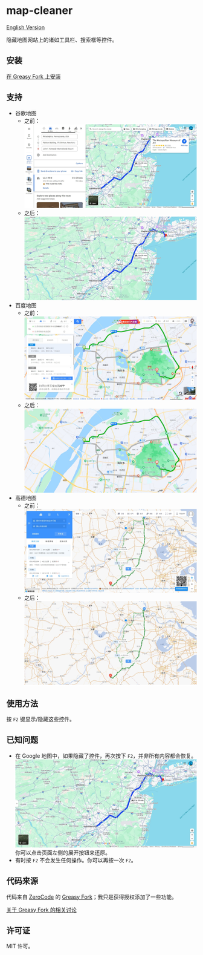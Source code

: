 # map-cleaner

[English Version](README.md)

隐藏地图网站上的诸如工具栏、搜索框等控件。

## 安装

[在 Greasy Fork 上安装](https://greasyfork.org/zh-CN/scripts/523967-map-cleaner)

## 支持

- 谷歌地图
  - 之前：![前](./img/google-before.jpeg)
  - 之后：![后](./img/google-after.jpeg)
- 百度地图
  - 之前：![前](./img/baidu-before.jpeg)
  - 之后：![后](./img/baidu-after.jpeg)
- 高德地图
  - 之前：![前](./img/amap-before.jpeg)
  - 之后：![后](./img/amap-after.jpeg)

## 使用方法

按 `F2` 键显示/隐藏这些控件。

## 已知问题

- 在 Google 地图中，如果隐藏了控件，再次按下 `F2`，并非所有内容都会恢复。
  ![并非所有内容都会恢复](./img/google-after-after.jpeg)
  你可以点击页面左侧的展开按钮来还原。
- 有时按 `F2` 不会发生任何操作。你可以再按一次 `F2`。

## 代码来源

代码来自 [ZeroCode](https://greasyfork.org/zh-CN/users/64223-zerocode) 的 [Greasy Fork](https://greasyfork.org/zh-CN/scripts/22954-hide-search-box-for-google-maps-baidu-maps)；我只是获得授权添加了一些功能。

[关于 Greasy Fork 的相关讨论](https://greasyfork.org/zh-CN/scripts/22954-hide-search-box-for-google-maps-baidu-maps/discussions/201650)

## 许可证

MIT 许可。